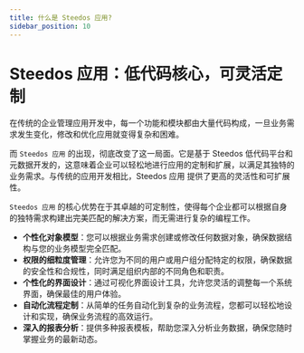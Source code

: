 ```yaml
---
title: 什么是 Steedos 应用?
sidebar_position: 10
---
```


# Steedos 应用：低代码核心，可灵活定制

在传统的企业管理应用开发中，每一个功能和模块都由大量代码构成，一旦业务需求发生变化，修改和优化应用就变得复杂和困难。

而 `Steedos 应用` 的出现，彻底改变了这一局面。它是基于 Steedos 低代码平台和元数据开发的，这意味着企业可以轻松地进行应用的定制和扩展，以满足其独特的业务需求。与传统的应用开发相比，Steedos 应用 提供了更高的灵活性和可扩展性。

`Steedos 应用` 的核心优势在于其卓越的可定制性，使得每个企业都可以根据自身的独特需求构建出完美匹配的解决方案，而无需进行复杂的编程工作。

- **个性化对象模型**：您可以根据业务需求创建或修改任何数据对象，确保数据结构与您的业务模型完全匹配。
- **权限的细粒度管理**：允许您为不同的用户或用户组分配特定的权限，确保数据的安全性和合规性，同时满足组织内部的不同角色和职责。
- **个性化的界面设计**：通过可视化界面设计工具，允许您灵活的调整每一个系统界面，确保最佳的用户体验。
- **自动化流程定制**：从简单的任务自动化到复杂的业务流程，您都可以轻松地设计和实现，确保业务流程的高效运行。
- **深入的报表分析**：提供多种报表模板，帮助您深入分析业务数据，确保您随时掌握业务的最新动态。

